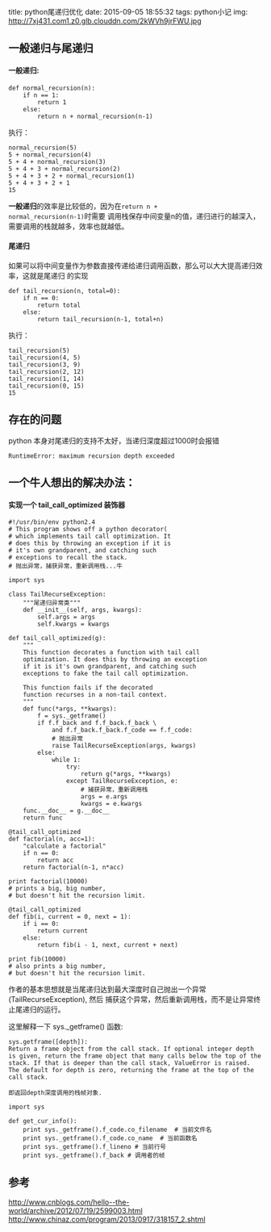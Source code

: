 title: python尾递归优化
date: 2015-09-05 18:55:32
tags: python小记
img: http://7xj431.com1.z0.glb.clouddn.com/2kWVh9jrFWU.jpg

## 一般递归与尾递归
#### 一般递归:

    def normal_recursion(n):
        if n == 1:
            return 1
        else:
            return n + normal_recursion(n-1)

执行：

    normal_recursion(5)
    5 + normal_recursion(4)
    5 + 4 + normal_recursion(3)
    5 + 4 + 3 + normal_recursion(2)
    5 + 4 + 3 + 2 + normal_recursion(1)
    5 + 4 + 3 + 2 + 1
    15

<strong>一般递归</strong>的效率是比较低的，因为在<code>return n + normal_recursion(n-1)</code>时需要
调用栈保存中间变量n的值，递归进行的越深入，需要调用的栈就越多，效率也就越低。<br/>

#### 尾递归
如果可以将中间变量作为参数直接传递给递归调用函数，那么可以大大提高递归效率，这就是尾递归
的实现

    def tail_recursion(n, total=0):
        if n == 0:
            return total
        else:
            return tail_recursion(n-1, total+n)

执行：

    tail_recursion(5)
    tail_recursion(4, 5)
    tail_recursion(3, 9)
    tail_recursion(2, 12)
    tail_recursion(1, 14)
    tail_recursion(0, 15)
    15

## 存在的问题
python 本身对尾递归的支持不太好，当递归深度超过1000时会报错

    RuntimeError: maximum recursion depth exceeded

## 一个牛人想出的解决办法：
#### 实现一个 tail_call_optimized 装饰器

    #!/usr/bin/env python2.4
    # This program shows off a python decorator(
    # which implements tail call optimization. It
    # does this by throwing an exception if it is
    # it's own grandparent, and catching such
    # exceptions to recall the stack.
    # 抛出异常，捕获异常，重新调用栈...牛

    import sys

    class TailRecurseException:
        """尾递归异常类"""
        def __init__(self, args, kwargs):
            self.args = args
            self.kwargs = kwargs

    def tail_call_optimized(g):
        """
        This function decorates a function with tail call
        optimization. It does this by throwing an exception
        if it is it's own grandparent, and catching such
        exceptions to fake the tail call optimization.

        This function fails if the decorated
        function recurses in a non-tail context.
        """
        def func(*args, **kwargs):
            f = sys._getframe()
            if f.f_back and f.f_back.f_back \
                and f.f_back.f_back.f_code == f.f_code:
                # 抛出异常
                raise TailRecurseException(args, kwargs)
            else:
                while 1:
                    try:
                        return g(*args, **kwargs)
                    except TailRecurseException, e:
                        # 捕获异常，重新调用栈
                        args = e.args
                        kwargs = e.kwargs
        func.__doc__ = g.__doc__
        return func

    @tail_call_optimized
    def factorial(n, acc=1):
        "calculate a factorial"
        if n == 0:
            return acc
        return factorial(n-1, n*acc)

    print factorial(10000)
    # prints a big, big number,
    # but doesn't hit the recursion limit.

    @tail_call_optimized
    def fib(i, current = 0, next = 1):
        if i == 0:
            return current
        else:
            return fib(i - 1, next, current + next)

    print fib(10000)
    # also prints a big number,
    # but doesn't hit the recursion limit.


作者的基本思想就是当尾递归达到最大深度时自己抛出一个异常(TailRecurseException), 然后
捕获这个异常，然后重新调用栈，而不是让异常终止尾递归的运行。<br/>

这里解释一下 sys._getframe() 函数:<br/>

    sys.getframe([depth]):
    Return a frame object from the call stack. If optional integer depth is given, return the frame object that many calls below the top of the stack. If that is deeper than the call stack, ValueError is raised. The default for depth is zero, returning the frame at the top of the call stack.

    即返回depth深度调用的栈帧对象.

    import sys

    def get_cur_info():
        print sys._getframe().f_code.co_filename  # 当前文件名
        print sys._getframe().f_code.co_name  # 当前函数名
        print sys._getframe().f_lineno # 当前行号
        print sys._getframe().f_back # 调用者的帧

## 参考
http://www.cnblogs.com/hello--the-world/archive/2012/07/19/2599003.html<br/>
http://www.chinaz.com/program/2013/0917/318157_2.shtml
